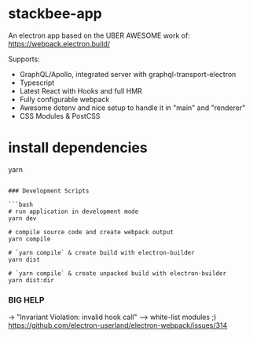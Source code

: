 # stackbee-app

An electron app based on the UBER AWESOME work of: https://webpack.electron.build/

Supports:

- GraphQL/Apollo, integrated server with graphql-transport-electron
- Typescript
- Latest React with Hooks and full HMR
- Fully configurable webpack
- Awesome dotenv and nice setup to handle it in "main" and "renderer"
- CSS Modules & PostCSS

# install dependencies

yarn

````

### Development Scripts

```bash
# run application in development mode
yarn dev

# compile source code and create webpack output
yarn compile

# `yarn compile` & create build with electron-builder
yarn dist

# `yarn compile` & create unpacked build with electron-builder
yarn dist:dir
````

### BIG HELP

-> "Invariant Violation: invalid hook call"
--> white-list modules ;)
https://github.com/electron-userland/electron-webpack/issues/314
